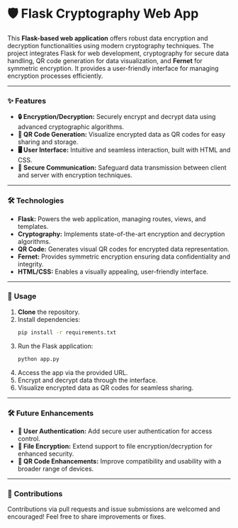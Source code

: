# 🛡️ Flask Cryptography Web App

This **Flask-based web application** offers robust data encryption and decryption functionalities using modern cryptography techniques. The project integrates Flask for web development, cryptography for secure data handling, QR code generation for data visualization, and **Fernet** for symmetric encryption. It provides a user-friendly interface for managing encryption processes efficiently.

---

### ✨ **Features**

- **🔒 Encryption/Decryption:** Securely encrypt and decrypt data using advanced cryptographic algorithms.
- **📱 QR Code Generation:** Visualize encrypted data as QR codes for easy sharing and storage.
- **🖥️ User Interface:** Intuitive and seamless interaction, built with HTML and CSS.
- **🔐 Secure Communication:** Safeguard data transmission between client and server with encryption techniques.

---

### 🛠️ **Technologies**

- **Flask:** Powers the web application, managing routes, views, and templates.
- **Cryptography:** Implements state-of-the-art encryption and decryption algorithms.
- **QR Code:** Generates visual QR codes for encrypted data representation.
- **Fernet:** Provides symmetric encryption ensuring data confidentiality and integrity.
- **HTML/CSS:** Enables a visually appealing, user-friendly interface.

---

### 🚀 **Usage**

1. **Clone** the repository.
2. Install dependencies:  
   ```bash
   pip install -r requirements.txt
   ```
3. Run the Flask application:  
   ```bash
   python app.py
   ```
4. Access the app via the provided URL.
5. Encrypt and decrypt data through the interface.
6. Visualize encrypted data as QR codes for seamless sharing.

---

### 🛠️ **Future Enhancements**

- **🔑 User Authentication:** Add secure user authentication for access control.
- **📂 File Encryption:** Extend support to file encryption/decryption for enhanced security.
- **📲 QR Code Enhancements:** Improve compatibility and usability with a broader range of devices.

---

### 🤝 **Contributions**

Contributions via pull requests and issue submissions are welcomed and encouraged! Feel free to share improvements or fixes.

